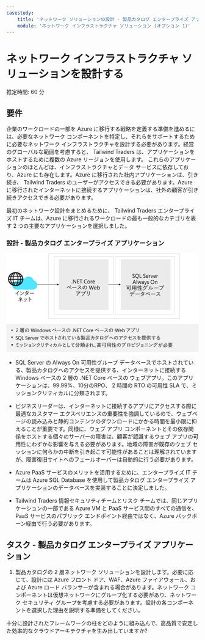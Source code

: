 ```yaml
---
casestudy:
    title: 'ネットワーク ソリューションの設計 - 製品カタログ エンタープライズ アプリケーション'
    module: 'ネットワーク インフラストラクチャ ソリューション (オプション 1)'
---
```

# ネットワーク インフラストラクチャ ソリューションを設計する  

推定時間: 60 分

## 要件

企業のワークロードの一部を Azure に移行する戦略を定義する準備を進めるには、必要なネットワーク コンポーネントを特定し、それらをサポートするために必要なネットワーク インフラストラクチャを設計する必要があります。経営のグローバルな範囲を考慮すると、 Tailwind Traders は、アプリケーションをホストするために複数の Azure リージョンを使用します。
これらのアプリケーションのほとんどは、インフラストラクチャとデータ サービスに依存しており、Azure にも存在します。Azure に移行された社内アプリケーションは、引き続き、 Tailwind Traders のユーザーがアクセスできる必要があります。Azure に移行されたインターネットに接続するアプリケーションは、社外の顧客が引き続きアクセスできる必要があります。 

最初のネットワーク設計をまとめるために、 Tailwind Traders エンタープライズ IT チームは、Azure に移行されるワークロードの最も一般的なカテゴリを表す 2 つの主要なアプリケーションを選択しました。  

### 設計 - 製品カタログ エンタープライズ アプリケーション

![製品カタログのアーキテクチャ](media/catalog.png)

- SQL Server の Always On 可用性グループ データベースでホストされている、製品カタログへのアクセスを提供する、インターネットに接続する Windows ベースの 2 層の .NET Core ベースの ウェブアプリ。このアプリケーションは、99.99%、10分のRPO、 2 時間の RTO の可用性 SLA で、ミッションクリティカルに分類されます。 

-	ビジネスリーダーは、インターネットに接続するアプリにアクセスする際に最適なカスタマー エクスペリエンスの重要性を強調しているので、ウェブページの読み込みと静的コンテンツのダウンロードにかかる時間を最小限に抑えることが重要です。同様に、ウェブ アプリ コンポーネントとその依存関係をホストする個々のサーバーの障害は、顧客が認識するウェブ アプリの可用性にわずかな影響を与える必要があります。地域の障害が既存のウェブ セッションに何らかの中断を引き起こす可能性があることは理解されていますが、障害復旧サイトへのフェールオーバーは自動的に行う必要があります。

- Azure PaaS サービスのメリットを活用するために、エンタープライズ IT チームは Azure SQL Database を使用して製品カタログ エンタープライズ アプリケーションのデータベースを実装することに決定しました。 

- Tailwind Traders 情報セキュリティチームとリスク チームでは、同じアプリケーションの一部である Azure VM と PaaS サービス間のすべての通信を、PaaS サービスのパブリック エンドポイント経由ではなく、Azure バックボーン経由で行う必要があります。 

## タスク - 製品カタログ エンタープライズ アプリケーション

1. 製品カタログの 2 層ネットワーク ソリューションを設計します。必要に応じて、設計には Azure フロント ドア、WAF、Azure ファイアウォール、および Azure ロード バランサーが含まれる場合があります。ネットワーク コンポーネントは仮想ネットワークにグループ化する必要があり、ネットワーク セキュリティ グループを考慮する必要があります。設計の各コンポーネントを選択した理由を説明する準備をしてください。 

十分に設計されたフレームワークの柱をどのように組み込んで、高品質で安定した効率的なクラウドアーキテクチャを生み出していますか?

